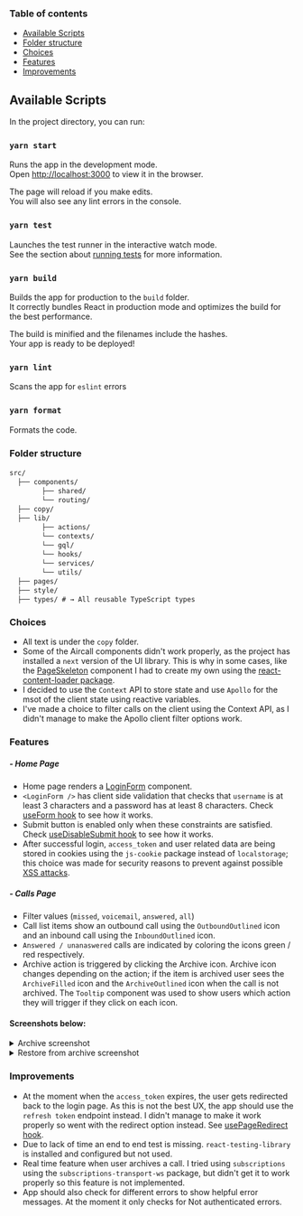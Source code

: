 
### Table of contents

- [Available Scripts](#available-scripts)
- [Folder structure](#folder-structure)
- [Choices](#choices)
- [Features](#choices)
- [Improvements](#improvements)


## Available Scripts

In the project directory, you can run:

### `yarn start`

Runs the app in the development mode.\
Open [http://localhost:3000](http://localhost:3000) to view it in the browser.

The page will reload if you make edits.\
You will also see any lint errors in the console.

### `yarn test`

Launches the test runner in the interactive watch mode.\
See the section about [running tests](https://facebook.github.io/create-react-app/docs/running-tests) for more information.

### `yarn build`

Builds the app for production to the `build` folder.\
It correctly bundles React in production mode and optimizes the build for the best performance.

The build is minified and the filenames include the hashes.\
Your app is ready to be deployed!

### `yarn lint`

Scans the app for `eslint` errors

### `yarn format`

Formats the code.

### Folder structure

```
src/     
  ├── components/      
        ├── shared/
        └── routing/
  ├── copy/
  ├── lib/ 
        ├── actions/     
        └── contexts/    
        └── gql/         
        └── hooks/       
        └── services/    
        └── utils/    
  ├── pages/
  ├── style/
  ├── types/ # → All reusable TypeScript types
```

### Choices

- All text is under the `copy` folder.
- Some of the Aircall components didn't work properly, as the project has installed a `next` version of the UI library. This is why in some cases, like the [PageSkeleton](src/components//shared//PageSkeleton/PageSkeleton.tsx) component I had to create my own using the [react-content-loader package](https://www.npmjs.com/package/react-content-loader).
- I decided to use the `Context` API to store state and use `Apollo` for the msot of the client state using reactive variables.
- I've made a choice to filter calls on the client using the Context API, as I didn't manage to make the Apollo client filter options work.

### Features

##### - Home Page

- Home page renders a [LoginForm](src/components/shared/LoginForm/LoginForm.tsx) component.
- `<LoginForm />` has client side validation that checks that `username` is at least 3 characters and a password has at least 8 characters. Check [useForm hook](src/lib/hooks/useForm.tsx) to see how it works.
- Submit button is enabled only when these constraints are satisfied.  Check [useDisableSubmit hook](src/lib/hooks/useDisableSubmit.tsx) to see how it works.
- After successful login, `access_token` and user related data are being stored in cookies using the `js-cookie` package instead of `localstorage`; this choice was made for security reasons to prevent against possible [XSS attacks](https://owasp.org/www-community/attacks/xss/). 



##### - Calls Page

-  Filter values (`missed`, `voicemail`, `answered`, `all`)
- Call list items show an outbound call using the `OutboundOutlined` icon and an inbound call using
the `InboundOutlined` icon.
- `Answered / unanaswered` calls are indicated by coloring the icons green / red respectively.
- Archive action is triggered by clicking the Archive icon. Archive icon changes depending on the action;
if the item is archived user sees the `ArchiveFilled` icon and the `ArchiveOutlined` icon when the call is not archived. The `Tooltip` component was used to show users which action they will trigger if they click on each icon. 

#### Screenshots below:

<details>
<summary>
    Archive screenshot
</summary>
<img src="assets/archive.png" />
</details>
<details>
<img src="assets/restore.png" />
<summary>
    Restore from archive screenshot
</summary>
</details>

### Improvements

- At the moment when the `access_token` expires, the user gets redirected back to the login page. As this is not the best UX, the app should use the `refresh token` endpoint instead. I didn't manage to make it work properly so went with the redirect option instead. See [usePageRedirect hook](src/lib//hooks/usePageRedirect.ts).
- Due to lack of time an end to end test is missing. `react-testing-library` is installed and configured but not used.
- Real time feature when user archives a call. I tried using `subscriptions` using the `subscriptions-transport-ws` package, but didn't get it to work properly so this feature is not implemented.
- App should also check for different errors to show helpful error messages. At the moment it only checks for Not authenticated errors.